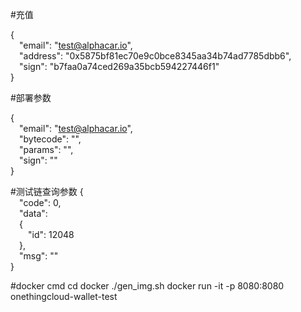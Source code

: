 #充值

{  
    &emsp;"email": "test@alphacar.io",  
    &emsp;"address": "0x5875bf81ec70e9c0bce8345aa34b74ad7785dbb6",  
    &emsp;"sign": "b7faa0a74ced269a35bcb594227446f1"  
}

#部署参数

{  
    &emsp;"email": "test@alphacar.io",  
    &emsp;"bytecode": "",  
    &emsp;"params": "",  
    &emsp;"sign": ""  
}

#测试链查询参数
{  
  &emsp;"code": 0,  
  &emsp;"data":  
  &emsp;{  
    &emsp;&emsp;"id": 12048  
  &emsp;},  
  &emsp;"msg": ""  
}


#docker cmd
cd docker
./gen_img.sh
docker run -it -p 8080:8080 onethingcloud-wallet-test
